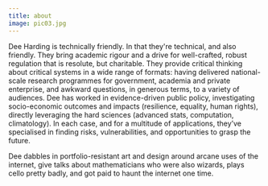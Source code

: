 ```yaml
---
title: about
image: pic03.jpg
---
```

Dee Harding is technically friendly. In that they're technical, and also friendly. They bring academic rigour and a drive for well-crafted, robust regulation that is resolute, but charitable. They provide critical thinking about critical systems in a wide range of formats: having delivered national-scale research programmes for government, academia and private enterprise, and awkward questions, in generous terms, to a variety of audiences. Dee has worked in evidence-driven public policy, investigating socio-economic outcomes and impacts (resilience, equality, human rights), directly leveraging the hard sciences (advanced stats, computation, climatology). In each case, and for a multitude of applications, they’ve specialised in finding risks, vulnerabilities, and opportunities to grasp the future. 

Dee dabbles in  portfolio-resistant art and design around arcane uses of the internet, give talks about mathematicians who were also wizards, plays cello pretty badly, and got paid to haunt the internet one time. 
